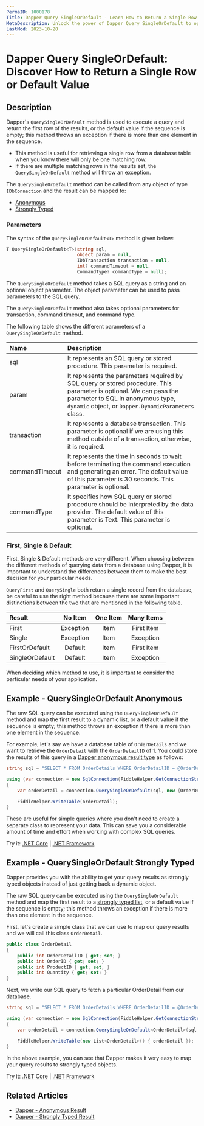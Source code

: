 ```yaml
---
PermaID: 1000178
Title: Dapper Query SingleOrDefault - Learn How to Return a Single Row 
MetaDescription: Unlock the power of Dapper Query SingleOrDefault to optimize your C# database operations. Learn how to use QuerySingleOrDefault and QuerySingleOrDefault to return an anonymous type or strongly typed entity.
LastMod: 2023-10-20
---
```


# Dapper Query SingleOrDefault: Discover How to Return a Single Row or Default Value

## Description

Dapper's `QuerySingleOrDefault` method is used to execute a query and return the first row of the results, or the default value if the sequence is empty; this method throws an exception if there is more than one element in the sequence. 

 - This method is useful for retrieving a single row from a database table when you know there will only be one matching row.
 - If there are multiple matching rows in the results set, the `QuerySingleOrDefault` method will throw an exception.

The `QuerySingleOrDefault` method can be called from any object of type `IDbConnection` and the result can be mapped to:

- [Anonymous](#example---query-anonymous)
- [Strongly Typed](#example---query-strongly-typed)

### Parameters

The syntax of the `QuerySingleOrDefault<T>` method is given below:

```csharp
T QuerySingleOrDefault<T>(string sql, 
                          object param = null, 
                          IDbTransaction transaction = null, 
                          int? commandTimeout = null, 
                          CommandType? commandType = null);
```

The `QuerySingleOrDefault` method takes a SQL query as a string and an optional object parameter. The object parameter can be used to pass parameters to the SQL query.

The `QuerySingleOrDefault` method also takes optional parameters for transaction, command timeout, and command type.

The following table shows the different parameters of a `QuerySingleOrDefault` method.

| Name | Description |
| :--- | :---------- |
| sql            | It represents an SQL query or stored procedure. This parameter is required. |
| param          | It represents the parameters required by SQL query or stored procedure. This parameter is optional. We can pass the parameter to SQL in anonymous type, `dynamic` object, or `Dapper.DynamicParameters` class. |
| transaction    | It represents a database transaction. This parameter is optional if we are using this method outside of a transaction, otherwise, it is required. |
| commandTimeout | It represents the time in seconds to wait before terminating the command execution and generating an error. The default value of this parameter is 30 seconds. This parameter is optional. |
| commandType    | It specifies how SQL query or stored procedure should be interpreted by the data provider. The default value of this parameter is Text. This parameter is optional. |

### First, Single & Default
First, Single & Default methods are very different. When choosing between the different methods of querying data from a database using Dapper, it is important to understand the differences between them to make the best decision for your particular needs.

`QueryFirst` and `QuerySingle` both return a single record from the database, be careful to use the right method because there are some important distinctions between the two that are mentioned in the following table.

| Result          | No Item   | One Item | Many Items |
| :-------------- | :-------: | :------: | :--------: |
| First           | Exception | Item     | First Item |
| Single          | Exception | Item     | Exception  |
| FirstOrDefault  | Default   | Item     | First Item |
| SingleOrDefault | Default   | Item     | Exception  |

When deciding which method to use, it is important to consider the particular needs of your application. 


## Example - QuerySingleOrDefault Anonymous

The raw SQL query can be executed using the `QuerySingleOrDefault` method and map the first result to a dynamic list, or a default value if the sequence is empty; this method throws an exception if there is more than one element in the sequence.

For example, let's say we have a database table of `OrderDetails` and we want to retrieve the `OrderDetail` with the `OrderDetailID` of 1. You could store the results of this query in a [Dapper anonymous result type](/result-anonymous) as follows:


```csharp
string sql = "SELECT * FROM OrderDetails WHERE OrderDetailID = @OrderDetailID;";

using (var connection = new SqlConnection(FiddleHelper.GetConnectionStringSqlServerW3Schools()))
{
    var orderDetail = connection.QuerySingleOrDefault(sql, new {OrderDetailID = 1});

    FiddleHelper.WriteTable(orderDetail);
}
```

These are useful for simple queries where you don't need to create a separate class to represent your data. This can save you a considerable amount of time and effort when working with complex SQL queries.

Try it: [.NET Core](https://dotnetfiddle.net/uG7LPt) | [.NET Framework](https://dotnetfiddle.net/nYmbCo)

## Example - QuerySingleOrDefault Strongly Typed

Dapper provides you with the ability to get your query results as strongly typed objects instead of just getting back a dynamic object. 

The raw SQL query can be executed using the `QuerySingleOrDefault` method and map the first result to a [strongly typed list](/result-strongly-typed), or a default value if the sequence is empty; this method throws an exception if there is more than one element in the sequence.

First, let's create a simple class that we can use to map our query results and we will call this class `OrderDetail`.

```csharp
public class OrderDetail
{
	public int OrderDetailID { get; set; }
	public int OrderID { get; set; }
	public int ProductID { get; set; }
	public int Quantity { get; set; }
}
```

Next, we write our SQL query to fetch a particular OrderDetail from our database.

```csharp
string sql = "SELECT * FROM OrderDetails WHERE OrderDetailID = @OrderDetailID;";

using (var connection = new SqlConnection(FiddleHelper.GetConnectionStringSqlServerW3Schools()))
{            
    var orderDetail = connection.QuerySingleOrDefault<OrderDetail>(sql, new {OrderDetailID = 1});

    FiddleHelper.WriteTable(new List<OrderDetail>() { orderDetail });
}
```

In the above example, you can see that Dapper makes it very easy to map your query results to strongly typed objects. 

Try it: [.NET Core](https://dotnetfiddle.net/BNTmxc) | [.NET Framework](https://dotnetfiddle.net/kFMKnL)

## Related Articles

- [Dapper - Anonymous Result](/result-anonymous) 
- [Dapper - Strongly Typed Result](/result-strongly-typed)
